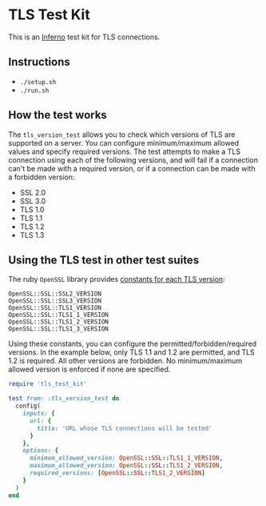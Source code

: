 # TLS Test Kit

This is an [Inferno](https://github.com/inferno-community/inferno-core) test kit
for TLS connections.

## Instructions

- `./setup.sh`
- `./run.sh`

## How the test works

The `tls_version_test` allows you to check which versions of TLS are supported
on a server. You can configure minimum/maximum allowed values and specify
required versions. The test attempts to make a TLS connection using each of the
following versions, and will fail if a connection can't be made with a required
version, or if a connection can be made with a forbidden version:

- SSL 2.0
- SSL 3.0
- TLS 1.0
- TLS 1.1
- TLS 1.2
- TLS 1.3

## Using the TLS test in other test suites

The ruby `OpenSSL` library provides
[constants for each TLS version](https://ruby-doc.org/stdlib-2.7.3/libdoc/openssl/rdoc/OpenSSL/SSL.html):
```
OpenSSL::SSL::SSL2_VERSION
OpenSSL::SSL::SSL3_VERSION
OpenSSL::SSL::TLS1_VERSION
OpenSSL::SSL::TLS1_1_VERSION
OpenSSL::SSL::TLS1_2_VERSION
OpenSSL::SSL::TLS1_3_VERSION
```

Using these constants, you can configure the permitted/forbidden/required
versions. In the example below, only TLS 1.1 and 1.2 are permitted, and TLS 1.2
is required. All other versions are forbidden. No minimum/maximum allowed
version is enforced if none are specified.

```ruby
require 'tls_test_kit'

test from: :tls_version_test do
  config(
    inputs: {
      url: {
        title: 'URL whose TLS connections will be tested'
      }
    },
    options: {
      minimum_allowed_version: OpenSSL::SSL::TLS1_1_VERSION,
      maximum_allowed_version: OpenSSL::SSL::TLS1_2_VERSION,
      required_versions: [OpenSSL::SSL::TLS1_2_VERSION]
    }
  )
end
```
